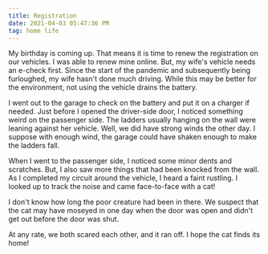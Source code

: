 ```yaml
---
title: Registration
date: 2021-04-03 05:47:36 PM
tag: home life
---
```


My birthday is coming up.  That means it is time to renew the registration on our vehicles.  I was able to renew mine online.  But, my wife's vehicle needs an e-check first.  Since the start of the pandemic and subsequently being furloughed, my wife hasn't done much driving.  While this may be better for the environment, not using the vehicle drains the battery.

I went out to the garage to check on the battery and put it on a charger if needed.  Just before I opened the driver-side door, I noticed something weird on the passenger side.  The ladders usually hanging on the wall were leaning against her vehicle.  Well, we did have strong winds the other day.  I suppose with enough wind, the garage could have shaken enough to make the ladders fall.

When I went to the passenger side, I noticed some minor dents and scratches.  But, I also saw more things that had been knocked from the wall.  As I completed my circuit around the vehicle, I heard a faint rustling.  I looked up to track the noise and came face-to-face with a cat!

I don't know how long the poor creature had been in there.  We suspect that the cat may have moseyed in one day when the door was open and didn't get out before the door was shut.

At any rate, we both scared each other, and it ran off.  I hope the cat finds its home!
